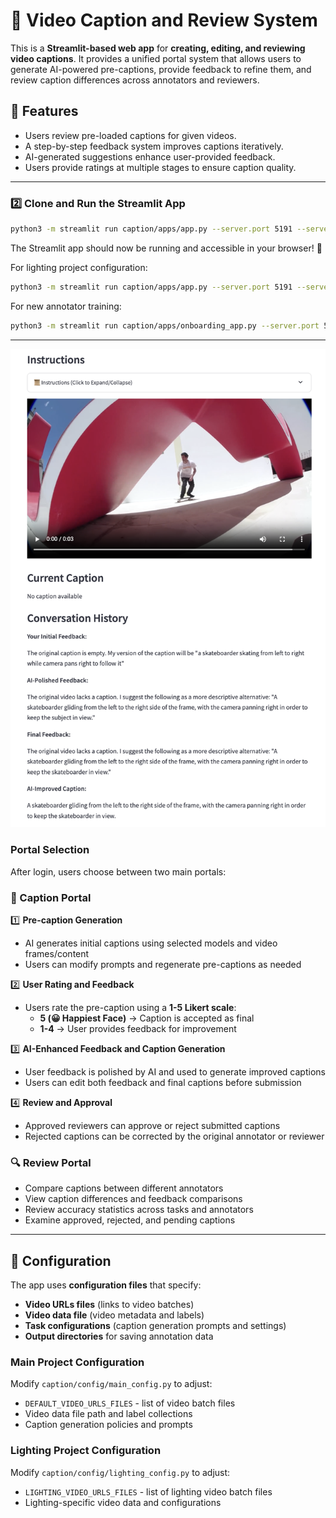 # 📌 Video Caption and Review System

This is a **Streamlit-based web app** for **creating, editing, and reviewing video captions**. It provides a unified portal system that allows users to generate AI-powered pre-captions, provide feedback to refine them, and review caption differences across annotators and reviewers.

## 🚀 Features
- Users review pre-loaded captions for given videos.
- A step-by-step feedback system improves captions iteratively.
- AI-generated suggestions enhance user-provided feedback.
- Users provide ratings at multiple stages to ensure caption quality.

---

<!-- ## 🛠 Installation Guide

### **1️⃣ Install Required Packages**
Ensure **Python 3.8+** is installed, then install the necessary dependencies:
```bash
python3 -m pip install streamlit openai streamlit-feedback
python3 -m pip install torch torchvision torchaudio
python3 -m pip install opencv-python-headless numpy
python3 -m pip install -q -U google-genai
``` -->

### **2️⃣ Clone and Run the Streamlit App**
```bash
python3 -m streamlit run caption/apps/app.py --server.port 5191 --server.address 0.0.0.0
```
The Streamlit app should now be running and accessible in your browser! 🎉

For lighting project configuration:
```bash
python3 -m streamlit run caption/apps/app.py --server.port 5191 --server.address 0.0.0.0 -- --config-type lighting
```

For new annotator training:
```bash
python3 -m streamlit run caption/apps/onboarding_app.py --server.port 5191 --server.address 0.0.0.0
```

---

![image.png](image.png)

### **Portal Selection**
After login, users choose between two main portals:

### **📝 Caption Portal**
1️⃣ **Pre-caption Generation**  
- AI generates initial captions using selected models and video frames/content
- Users can modify prompts and regenerate pre-captions as needed

2️⃣ **User Rating and Feedback**  
- Users rate the pre-caption using a **1-5 Likert scale**:
  - **5 (😀 Happiest Face)** → Caption is accepted as final
  - **1-4** → User provides feedback for improvement

3️⃣ **AI-Enhanced Feedback and Caption Generation**  
- User feedback is polished by AI and used to generate improved captions
- Users can edit both feedback and final captions before submission

4️⃣ **Review and Approval**  
- Approved reviewers can approve or reject submitted captions
- Rejected captions can be corrected by the original annotator or reviewer

### **🔍 Review Portal**
- Compare captions between different annotators
- View caption differences and feedback comparisons
- Review accuracy statistics across tasks and annotators
- Examine approved, rejected, and pending captions

---

## 🔧 Configuration
The app uses **configuration files** that specify:
- **Video URLs files** (links to video batches)
- **Video data file** (video metadata and labels)
- **Task configurations** (caption generation prompts and settings)
- **Output directories** for saving annotation data

### Main Project Configuration
Modify `caption/config/main_config.py` to adjust:
- `DEFAULT_VIDEO_URLS_FILES` - list of video batch files
- Video data file path and label collections
- Caption generation policies and prompts

### Lighting Project Configuration  
Modify `caption/config/lighting_config.py` to adjust:
- `LIGHTING_VIDEO_URLS_FILES` - list of lighting video batch files
- Lighting-specific video data and configurations